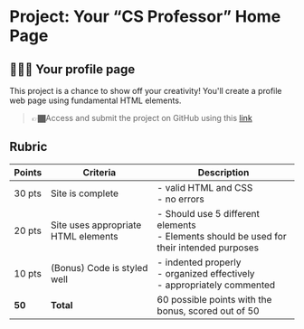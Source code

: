 # Project: Your “CS Professor” Home Page


## 👩🏾‍🏫 **Your profile page**

This project is a chance to show off your creativity! You'll create a profile web page using fundamental HTML elements.

> 👉🏿Access and submit the project on GitHub using this [link](https://github.com/kiboschool/cs-professor-page)


## Rubric

| Points | Criteria | Description |
|---|---|---|
| 30 pts | Site is complete  | - valid HTML and CSS<br>- no errors|
| 20 pts | Site uses appropriate HTML elements | - Should use 5 different elements<br>- Elements should be used for their intended purposes |
| 10 pts | (Bonus) Code is styled well | - indented properly<br>- organized effectively<br>- appropriately commented |
| **50** | **Total** | 60 possible points with the bonus, scored out of 50 |
